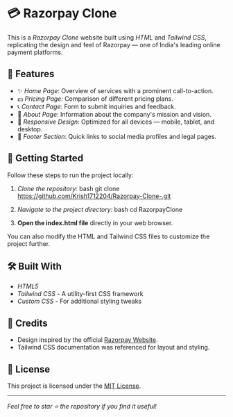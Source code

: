 # 💳 Razorpay Clone

This is a *Razorpay Clone* website built using *HTML* and *Tailwind CSS*, replicating the design and feel of Razorpay — one of India's leading online payment platforms.

## 🚀 Features

- ✨ *Home Page*: Overview of services with a prominent call-to-action.
- 💵 *Pricing Page*: Comparison of different pricing plans.
- 📞 *Contact Page*: Form to submit inquiries and feedback.
- 🏢 *About Page*: Information about the company's mission and vision.
- 📱 *Responsive Design*: Optimized for all devices — mobile, tablet, and desktop.
- 🔗 *Footer Section*: Quick links to social media profiles and legal pages.

## 📂 Getting Started

Follow these steps to run the project locally:

1. *Clone the repository:*
   bash
   git clone https://github.com/Krish1712204/Razorpay-Clone-.git
   

2. *Navigate to the project directory:*
   bash
   cd RazorpayClone
   

3. **Open the index.html file** directly in your web browser.

You can also modify the HTML and Tailwind CSS files to customize the project further.

## 🛠 Built With

- *HTML5*
- *Tailwind CSS* - A utility-first CSS framework
- *Custom CSS* - For additional styling tweaks

## 📄 Credits

- Design inspired by the official [Razorpay Website](https://razorpay.com/).
- Tailwind CSS documentation was referenced for layout and styling.

## 📜 License

This project is licensed under the [MIT License](LICENSE).

---

*Feel free to star ⭐ the repository if you find it useful!*